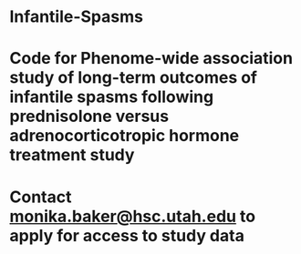 # Infantile-Spasms

# Code for Phenome-wide association study of long-term outcomes of infantile spasms following prednisolone versus adrenocorticotropic hormone treatment study
# Contact monika.baker@hsc.utah.edu to apply for access to study data

